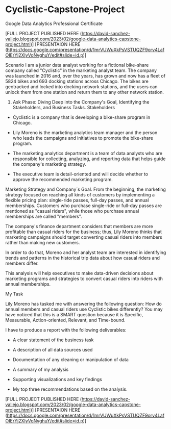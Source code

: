 # Cyclistic-Capstone-Project
Google Data Analytics Professional Certificate 

[FULL PROJECT PUBLISHED HERE (https://david-sanchez-vallejo.blogspot.com/2023/02/google-data-analytics-capstone-project.html)]
[PRESENTAION HERE (https://docs.google.com/presentation/d/1mrVUWuXkPsVSTUQZF9orv4LafOIErYj2XIyVoNvghuY/edit#slide=id.p)]

Scenario
I am a junior data analyst working for a fictional bike-share company called "Cyclistic" in the marketing analyst team. The company was launched in 2016 and, over the years, has grown and now has a fleet of 5824 bikes and 693 docking stations across Chicago. The bikes are geotracked and locked into docking network stations, and the users can unlock them from one station and return them to any other network station.

1. Ask Phase: Diving Deep into the Company's Goal, Identifying the Stakeholders, and Business Tasks.
Stakeholders
* Cyclistic is a company that is developing a bike-share program in Chicago.

* Lily Moreno is the marketing analytics team manager and the person who leads the campaigns and initiatives to promote the bike-share program.

* The marketing analytics department is a team of data analysts who are responsible for collecting, analyzing, and reporting data that helps guide the company's marketing strategy.

* The executive team is detail-oriented and will decide whether to approve the recommended marketing program.

Marketing Strategy and Company´s Goal.
From the beginning, the marketing strategy focused on reaching all kinds of customers by implementing a flexible pricing plan: single-ride passes, full-day passes, and annual memberships. Customers who purchase single-ride or full-day passes are mentioned as "casual riders", while those who purchase annual memberships are called "members".

The company's finance department considers that members are more profitable than casual riders for the business; thus, Lily Moreno thinks that marketing campaigns should target converting casual riders into members rather than making new customers.

In order to do that, Moreno and her analyst team are interested in identifying trends and patterns in the historical trip data about how casual riders and members differ.

This analysis will help executives to make data-driven decisions about marketing programs and strategies to convert casual riders into riders with annual memberships.

My Task

Lily Moreno has tasked me with answering the following question: How do annual members and casual riders use Cyclistic bikes differently?  You may have noticed that this is a SMART question because it is Specific, Measurable, Action-oriented, Relevant, and Time-bound.

I have to produce a report with the following deliverables:

* A clear statement of the business task

* A description of all data sources used

* Documentation of any cleaning or manipulation of data

* A summary of my analysis

* Supporting visualizations and key findings

* My top three recommendations based on the analysis.

[FULL PROJECT PUBLISHED HERE (https://david-sanchez-vallejo.blogspot.com/2023/02/google-data-analytics-capstone-project.html)]
[PRESENTAION HERE (https://docs.google.com/presentation/d/1mrVUWuXkPsVSTUQZF9orv4LafOIErYj2XIyVoNvghuY/edit#slide=id.p)]




